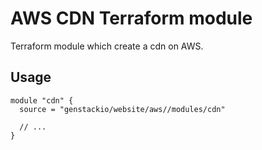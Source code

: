 # AWS CDN Terraform module

Terraform module which create a cdn on AWS.

## Usage

```hcl
module "cdn" {
  source = "genstackio/website/aws//modules/cdn"

  // ...
}
```
